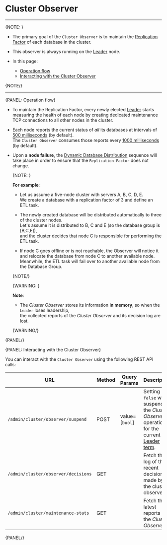 # Cluster Observer
---

{NOTE: }

* The primary goal of the `Cluster Observer` is to maintain the [Replication Factor](../../../server/clustering/distribution/distributed-database#replication-factor) of each database in the cluster.  

* This observer is always running on the [Leader](../../../server/clustering/rachis/cluster-topology#leader) node.

* In this page:
  * [Operation flow](../../../server/clustering/distribution/cluster-observer#operation-flow)
  * [Interacting with the Cluster Observer](../../../server/clustering/distribution/cluster-observer#interacting-with-the-cluster-observer)

{NOTE/}

---

{PANEL: Operation flow}

* To maintain the Replication Factor, every newly elected [Leader](../../../server/clustering/rachis/cluster-topology#leader) starts measuring the health of each node 
  by creating dedicated maintenance TCP connections to all other nodes in the cluster.  

* Each node reports the current status of _all_  its databases at intervals of [500 milliseconds](../../../server/configuration/cluster-configuration#cluster.workersampleperiodinms) (by default).  
  The `Cluster Observer` consumes those reports every [1000 milliseconds](../../../server/configuration/cluster-configuration#cluster.supervisorsampleperiodinms) (by default).  

* Upon a **node failure**, the [Dynamic Database Distribution](../../../server/clustering/distribution/distributed-database#dynamic-database-distribution) sequence
  will take place in order to ensure that the `Replication Factor` does not change.  

    {NOTE: }
    
    **For example**:  
    
    * Let us assume a five-node cluster with servers A, B, C, D, E.  
      We create a database with a replication factor of 3 and define an ETL task.
    
    * The newly created database will be distributed automatically to three of the cluster nodes.  
      Let's assume it is distributed to B, C and E (so the database group is [B,C,E]),  
      and the cluster decides that node C is responsible for performing the ETL task.
    
    * If node C goes offline or is not reachable, the Observer will notice it and relocate the database from node C to another available node.
      Meanwhile, the ETL task will fail over to another available node from the Database Group.  
    
    {NOTE/}

    {WARNING: }

    **Note**:  

    * The _Cluster Observer_ stores its information **in memory**, so when the `Leader` loses leadership,  
      the collected reports of the _Cluster Observer_ and its decision log are lost.

    {WARNING/}

{PANEL/}

{PANEL: Interacting with the Cluster Observer}

You can interact with the `Cluster Observer` using the following REST API calls:  

| URL                                 | Method  | Query Params   | Description                                                                                                                                                          |
|-------------------------------------|---------|----------------|----------------------------------------------------------------------------------------------------------------------------------------------------------------------|
| `/admin/cluster/observer/suspend`   | POST    | value=[`bool`] | Setting `false` will suspend the _Cluster Observer_ operation for the current [Leader term](../../../studio/cluster/cluster-view#cluster-nodes-states-&-types-flow). |
| `/admin/cluster/observer/decisions` | GET     |                | Fetch the log of the recent decisions made by the cluster observer.                                                                                                  |
| `/admin/cluster/maintenance-stats`  | GET     |                | Fetch the latest reports of the _Cluster Observer_                                                                                                                   |

{PANEL/}
